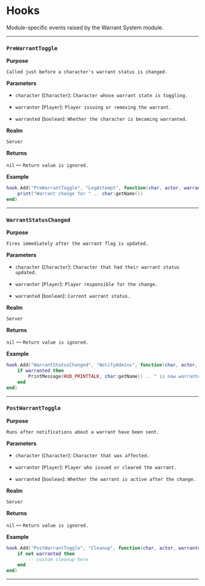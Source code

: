 # Hooks

Module-specific events raised by the Warrant System module.

---

### `PreWarrantToggle`

**Purpose**

`Called just before a character's warrant status is changed.`

**Parameters**

* `character` (`Character`): `Character whose warrant state is toggling.`

* `warranter` (`Player`): `Player issuing or removing the warrant.`

* `warranted` (`boolean`): `Whether the character is becoming warranted.`

**Realm**

`Server`

**Returns**

`nil` — `Return value is ignored.`

**Example**

```lua
hook.Add("PreWarrantToggle", "LogAttempt", function(char, actor, warranted)
    print("Warrant change for " .. char:getName())
end)
```

---

### `WarrantStatusChanged`

**Purpose**

`Fires immediately after the warrant flag is updated.`

**Parameters**

* `character` (`Character`): `Character that had their warrant status updated.`

* `warranter` (`Player`): `Player responsible for the change.`

* `warranted` (`boolean`): `Current warrant status.`

**Realm**

`Server`

**Returns**

`nil` — `Return value is ignored.`

**Example**

```lua
hook.Add("WarrantStatusChanged", "NotifyAdmins", function(char, actor, warranted)
    if warranted then
        PrintMessage(HUD_PRINTTALK, char:getName() .. " is now warranted")
    end
end)
```

---

### `PostWarrantToggle`

**Purpose**

`Runs after notifications about a warrant have been sent.`

**Parameters**

* `character` (`Character`): `Character that was affected.`

* `warranter` (`Player`): `Player who issued or cleared the warrant.`

* `warranted` (`boolean`): `Whether the warrant is active after the change.`

**Realm**

`Server`

**Returns**

`nil` — `Return value is ignored.`

**Example**

```lua
hook.Add("PostWarrantToggle", "Cleanup", function(char, actor, warranted)
    if not warranted then
        -- custom cleanup here
    end
end)
```

---

